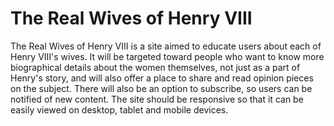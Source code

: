 # The Real Wives of Henry VIII
The Real Wives of Henry VIII is a site aimed to educate users about each of Henry VIII's wives. It will be targeted toward people who want to know more biographical details about the women themselves, not just as a part of Henry's story, and will also offer a place to share and read opinion pieces on the subject. There will also be an option to subscribe, so users can be notified of new content. The site should be responsive so that it can be easily viewed on desktop, tablet and mobile devices.